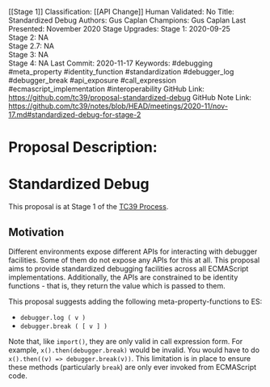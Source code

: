 [[Stage 1]]
Classification: [[API Change]]
Human Validated: No
Title: Standardized Debug
Authors: Gus Caplan
Champions: Gus Caplan
Last Presented: November 2020
Stage Upgrades: 
Stage 1: 2020-09-25  
Stage 2: NA  
Stage 2.7: NA  
Stage 3: NA  
Stage 4: NA
Last Commit: 2020-11-17
Keywords: #debugging #meta_property #identity_function #standardization #debugger_log #debugger_break #api_exposure #call_expression #ecmascript_implementation #interoperability
GitHub Link: https://github.com/tc39/proposal-standardized-debug
GitHub Note Link: https://github.com/tc39/notes/blob/HEAD/meetings/2020-11/nov-17.md#standardized-debug-for-stage-2

# Proposal Description:
# Standardized Debug

This proposal is at Stage 1 of the [TC39 Process](https://tc39.es/process-document/).

## Motivation

Different environments expose different APIs for interacting with debugger
facilities. Some of them do not expose any APIs for this at all. This proposal
aims to provide standardized debugging facilities across all ECMAScript
implementations. Additionally, the APIs are constrained to be identity
functions - that is, they return the value which is passed to them.

This proposal suggests adding the following meta-property-functions to ES:

- `debugger.log ( v )`
- `debugger.break ( [ v ] )`

Note that, like `import()`, they are only valid in call expression form. For
example, `x().then(debugger.break)` would be invalid. You would have to do
`x().then((v) => debugger.break(v))`. This limitation is in place to ensure
these methods (particularly `break`) are only ever invoked from ECMAScript code.
